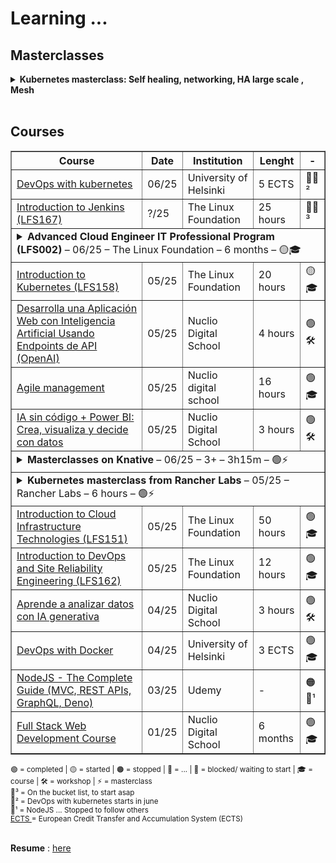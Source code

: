 # Learning ...
<!--
![Banner](https://images.unsplash.com/photo-1503023345310-bd7c1de61c7d?auto=format&fit=crop&w=1350&q=80)
![GitHub repo size](https://img.shields.io/github/repo-size/username/repo-name)
![License](https://img.shields.io/badge/license-MIT-blue)
[![Demo](https://img.shields.io/badge/Demo-Link-green)](https://your-demo-url.com)
-->
## Masterclasses
<details>
      <summary>
        <strong>Kubernetes masterclass: Self healing, networking, HA large scale , Mesh </strong>
      </summary>
	First  <br> 
			<!-- 2 +++++++++++++++++++++++++++++++++++++++++++++++++++++++++++++++++++++++++++++++++++++++++++++++++++++++++++++++++++++++++++++++++++++++++++++++++ -->
		<details style="margin:0; padding-left:1em;">
		  <summary style="margin: 0; padding: 0;"><sub>✅ 37 mins - Kubernetes Design Principles: Understand the Why - Saad Ali, Google</sub></summary>
			&nbsp; <sub> 🔗 Link to YT: <a href="https://www.youtube.com/watch?v=ZuIQurh_kDk" target="_blank">here</a></sub><br>
  <blockquote style="margin:0; padding-left:1em;">
		    <sub>
		      Kubernetes is quickly becoming indispensable for managing and deploying workloads on distributed systems across both cloud and on-prem environments.  
		      While most people are now familiar with how to use Kubernetes, few are aware of the “why” behind it.  
		      Why does the Kubernetes API look the way it does?  
		      Why do Kubernetes components only interact with each other through the Kubernetes API?  
		      Why is there a PersistentVolumeClaim object when you could easily reference a volume directly from a pod?  
		      To answer these questions and help you develop a deeper understanding of Kubernetes, this talk exposes the principles underpinning the design of Kubernetes.  
		    </sub>  
		  </blockquote>
		</details><details style="margin:0; padding-left:1em;">
		  <summary style="margin: 0; padding: 0;"><sub> - 35 mins -  Certifik8s: All You Need to Know About Certificates in Kubernetes [I] - Alexander Brand, Apprenda </sub></summary>
			&nbsp; <sub> 🔗 Link to YT: <a href="https://www.youtube.com/watch?v=gXz4cq3PKdg" target="_blank">here</a></sub><br>
  <blockquote style="margin:0; padding-left:1em;">
	  Certificates are an integral part of a secure Kubernetes cluster deployment. 
				They are mainly used to secure the Kubernetes API server using TLS,
				but certificates (and keys) are also used for other cluster functions such as client authentication,
				encryption of secrets, TLS bootstrapping, and the generation of service account tokens.<br>
			  Certificates pose interesting challenges to cluster operators. What does the certificate setup look like in an ideal scenario? 
				How long should certificates be valid for? 
				When nearing expiration dates, 
				how can certificates be rotated to ensure the cluster remains operational? 
				These challenges must be understood when it comes to deploying and operating a Kubernetes cluster.
				<br>
			  After this talk, you should have a better understanding of:
			  <br>&nbsp;&nbsp;&nbsp;&nbsp;• How each cluster component uses certificates for secure communications  
			  <br>&nbsp;&nbsp;&nbsp;&nbsp;• How certificates can be used for authentication, including service account tokens  
			  <br>&nbsp;&nbsp;&nbsp;&nbsp;• How the Kubelet TLS bootstrapping process works  
			  <br>&nbsp;&nbsp;&nbsp;&nbsp;• How to plan, generate and deploy the certificates required for a secure cluster  
			  <br>&nbsp;&nbsp;&nbsp;&nbsp;• How to rotate certificates that are nearing their expiration date  
			  <br><br>
			  <strong>About Alexander Brand</strong>  
			  Alex works on the Kismatic Enterprise Toolkit at Apprenda, making the deployment of production Kubernetes clusters easier. 
			He has been involved with Kubernetes and related projects since early 2016. Before Apprenda, 
			Alex attended Queen's University in Canada, where he majored in Biomedical Computing.
			</blockquote>
		</details>
	<sub> -<a href="https://www.youtube.com/watch?v=90kZRyPcRZw" target="_blank">
			   Kubernetes Deconstructed: Understanding Kubernetes by Breaking It Down - Carson Anderson, DOMO</a></sub><br>
	<sub> -<a href="https://www.youtube.com/watch?v=3KtEAa7_duA" target="_blank">
				  (5y ago) LISA19 - Deep Dive into Kubernetes Internals for Builders and Operators    </a></sub><br>
	<sub> -<a href="https://www.youtube.com/watch?v=S2BQz-5cboA" target="_blank">
				  (1y ago)  Crossplane Intro and Deep Dive - the Cloud Native Control Plane Framework </a></sub><br>
	Self Healing: <br> 
	<sub> -<a href="https://www.youtube.com/watch?v=91dgNqma7-Q" target="_blank">
				  (1y ago)        The Magic of Kubernetes Self-Healing Capabilities - Saad Ali, Google    </a></sub><br>
	<sub> -<a href="https://www.youtube.com/watch?v=bsrXifq3Pjc" target="_blank">
				  (8y ago)         Deploying Self Healing Services With Kubernetes w/ Rob Scott     </a></sub><br>
	<sub> -<a href="https://www.youtube.com/watch?v=3psxcNttPtA" target="_blank">
				  (1y ago)         "Kubernetes self-healing: HA for services and control plane"  - Lukasz Sztachanski i Lukasz Luczaj</a></sub><br>
	Networking: <br>
	<sub> -<a href="https://www.youtube.com/watch?v=Mj04QOqAaJ8" target="_blank">
				  Understanding Kubernetes Networking in 30 Minutes - Ricardo Katz & James Strong  </a></sub><br>
	<sub> -<a href="https://www.youtube.com/watch?v=0Omvgd7Hg1I" target="_blank">
				   Life of a Packet [I] - Michael Rubin, Google   </a></sub><br>
	<sub> -<a href="https://www.youtube.com/watch?v=tq9ng_Nz9j8" target="_blank">
				 Kubernetes Networking Intro and Deep-Dive - Bowei Du & Tim Hockin, Google </a></sub><br>
	<sub> -<a href="https://www.youtube.com/watch?v=YumoKGhuZ2o" target="_blank">
				  (1y ago) Tutorial: From CNI Zero to CNI Hero: A Kubernetes Networking Tutorial Using CNI </a></sub><br>
	HA large Scale: <br> 
	<sub> -<a href="https://www.youtube.com/watch?v=NpT9RraqKdY" target="_blank">
				Highly Available Kubernetes Clusters - Best Practices - Meaghan Kjelland & Karan Goel, Google </a></sub><br>
	<sub> -<a href="https://www.youtube.com/watch?v=AYNaaXlV8LQ" target="_blank">
				  (1y ago)      Building a Large Scale Multi-Cloud Multi-Region SaaS Platform with Kubernetes Controllers </a></sub><br>
	<sub> -<a href="https://www.youtube.com/watch?v=WRACr5nXl9U" target="_blank">
				  (1y ago)      Architecting Resilience: Lessons from Managing 7K+ Kubernetes Clusters at Scale  </a></sub><br>
	Mesh: Istio and Cilium:  <br> 
	<sub> -<a href="https://www.youtube.com/watch?v=bEFILWrRJJ4" target="_blank">
				  (5y ago)         Demystifying Service Mesh, HashiCorp   </a></sub><br>
	<sub> -<a href="https://www.youtube.com/watch?v=91oylZSoYzM" target="_blank">
				  (1y ago) Comparing Sidecar-Less Service Mesh from Cilium and Istio - Christian Posta, Solo.io </a></sub><br>
	<sub> -<a href="https://www.youtube.com/watch?v=qbB3TEiOb24" target="_blank">
				  (1y ago)    Simplifying Multi-Cluster and Multi-Cloud Deployments with Cilium - Liz Rice, Isovalent </a></sub><br>
	<sub> -<a href="https://www.youtube.com/watch?v=x2qemf9Wmqo" target="_blank">
				  (1y ago)  Istio Ambient Service Mesh Made Simple - Lin Sun, Solo.io </a></sub><br>
	<sub> -<a href="https://www.youtube.com/watch?v=xTUiXLqfJms" target="_blank">
				  (1y ago)   Best-Practices for Securing Egress Traffic with Istio - Niranjan Shankar, Microsoft </a></sub><br>
	<sub> -<a href="https://www.youtube.com/watch?v=XW10IpsTmH8" target="_blank">
				  (6mm ago)    What Istio Got Wrong: Learnings from the Last Seven Years of Service Mesh - C. Posta, L. Ryan  </a></sub><br>
	<sub> -<a href="https://www.youtube.com/watch?v=XW10IpsTmH8" target="_blank">
				  (1y ago)     Reliable multi-cluster application architectures with Istio - Ameer Abbas & John Howard, Google </a></sub><br>
	<sub> -<a href="https://www.youtube.com/watch?v=qbB3TEiOb24" target="_blank">
				  (1y ago)     What Istio Got Wrong: Learnings from the Last Seven Years of Service Mesh - C. Posta, L. Ryan </a></sub><br>
	<sub> -<a href="https://www.youtube.com/watch?v=_8FNsvoECPU" target="_blank">
				  (1y ago)       Create resilient multi-cluster, multi-regional and multi-tenant architectures with Istio and K8s   </a></sub><br>
</details>

<br>

## Courses

<table border="1" cellspacing="0" cellpadding="8">
  <thead> <tr> <th>Course</th>  <th>Date</th>  <th>Institution</th>  <th>Lenght</th>  <th> - </th> </tr> </thead>
  <tbody>
 <!--   <tr>
      <td><a href="https://www.coursera.org/specializations/cloud-native-development-openshift-kubernetes" target="_blank">
        Cloud-Native Development with OpenShift and Kubernetes</a></td>
	      <td>?/25</td>
	      <td>Red Hat/ Coursera</td>
	      <td> 1 month</td>
	      <td>🛑💬³</td>
    </tr> 
-->
    <tr>
      <td><a href="https://devopswithkubernetes.com/" target="_blank">
        DevOps with kubernetes</a></td>
	      <td>06/25</td>
	      <td>University of Helsinki</td>
	      <td>5 ECTS</td>
	      <td>🛑💬²</td>
    </tr>
    <tr>
      <td><a href="https://training.linuxfoundation.org/training/introduction-to-jenkins-lfs167/" target="_blank">
        Introduction to Jenkins (LFS167)</a></td>
	      <td>?/25</td>
	      <td>The Linux Foundation</td>
	      <td>25 hours</td>
	      <td>🛑💬³</td>
    </tr>
<!-- Tabella a scomparsa per Advanced Cloud Engineer IT Professional Program (LFS002)-->
<tr>
  <td colspan="5">
    <details>
      <summary>
        <strong>Advanced Cloud Engineer IT Professional Program (LFS002)</strong>
        – 06/25 – The Linux Foundation – 6 months – 🟡🎓
      </summary>
      <table style="width: 100%; margin-top: 10px;">
        <tr>
          <td><strong>Courses:</strong></td>
          <td colspan="4">
		  <a href="https://training.linuxfoundation.org/training/advanced-cloud-engineer-it-professional-program/" target="_blank">
          Advanced Cloud Engineer IT Professional Program (LFS002) <br>
    </a>
            <sub>- <a href="y" target="_blank">Containers Fundamentals (LFS253)</a></sub><br>
            <sub>- <a href="y" target="_blank">Kubernetes Fundamentals (LFS258)</a></sub><br>
            <sub>- <a href="y" target="_blank">Monitoring Systems and Services with Prometheus (LFS241)</a></sub><br>
            <sub>- <a href="y" target="_blank">Cloud Native Logging with Fluentd and Fluent Bit (LFS242)</a></sub><br>
            <sub>- <a href="y" target="_blank">Managing Kubernetes Applications with Helm (LFS244)</a></sub><br>
            <sub>- <a href="y" target="_blank">Service Mesh Fundamentals (LFS243)</a></sub>
          </td>
        </tr>
        <tr>
          <td><strong>Date:</strong></td>
          <td>06/25</td>
          <td><strong>Next milestone:</strong></td>
          <td colspan="2">Complete Containers Fundamentals (LFS253)</td>
        </tr>
        <tr>
          <td><strong>Provider:</strong></td>
          <td>The Linux Foundation</td>
          <td><strong>Instructor:</strong></td>
          <td colspan="2">Kelsey Hightower (guest), LF instructors</td>
        </tr>
        <tr>
          <td><strong>Duration:</strong></td>
          <td>6 months</td>
          <td><strong>Learning format:</strong></td>
          <td colspan="2">Self-paced + Labs</td>
        </tr>
        <tr>
          <td><strong>Status:</strong></td>
          <td>🟡 In progress</td>
          <td><strong>Completion expected:</strong></td>
          <td colspan="2">Q3 2025</td>
        </tr>
      </table>
    </details>
  </td>
</tr>
<tr>
	<td> <a href="https://training.linuxfoundation.org/training/introduction-to-kubernetes/" target="_blank">
		Introduction to Kubernetes (LFS158)</a> </td>
	<td>05/25</td> <td>The Linux Foundation</td> <td> 20 hours </td> <td>🟡🎓</td>
</tr>
  <tr>
      <td>
        <a href="https://github.com/luigicucciolillo/Certifications/tree/main/Nuclio%20digital%20school/workshop%20-%20crea%20tu%20applicacion%20que%20usa%20inteligencia%20artificial" target="_blank">
        Desarrolla una Aplicación Web con Inteligencia Artificial Usando Endpoints de API (OpenAI)
        </a>
      </td><td>05/25</td><td>Nuclio Digital School</td><td>4 hours</td><td>🟢🛠️</td>
    </tr>
<tr>
	<td> <a href="https://github.com/luigicucciolillo/Certifications/tree/main/Nuclio%20digital%20school/Agile%20management" target="_blank">
		Agile management</a> </td>
	<td>05/25</td> <td>Nuclio digital school</td> <td> 16 hours </td> <td>🟢🎓</td>
</tr>
<tr>
      <td><a href="https://github.com/luigicucciolillo/Certifications/tree/main/Nuclio%20digital%20school/workshop%20-%20IA%20sin%20codigo%20%2B%20power%20BI" target="_blank">
		IA sin código + Power BI: Crea, visualiza y decide con datos </a></td>  
      <td>05/25</td> <td>Nuclio Digital School</td><td> 3 hours </td><td>🟢🛠️</td>
</tr>
  <td colspan="5">
    <details>
      <summary>
        <strong>Masterclasses on Knative </strong>
        – 06/25 – 3+ – 3h15m – 🟢⚡
      </summary>
      <table style="width: 100%; margin-top: 10px;">
	  <tr>
      <td>
        <a href="https://github.com/luigicucciolillo/StudyMaterial/tree/main/Masterclasses/Knative" target="_blank">
          Masterclasses on Knative
        </a>
        <br>
        <sub> - 
        <a href="https://github.com/luigicucciolillo/StudyMaterial/tree/main/Masterclasses/Knative/Knative%20A%20Kubernetes%20Framework%20to%20Manage%20Serverless%20Workloads%20by%20Nikhil%20Barthwal%2C%20Google" target="_blank">
          Knative: A Kubernetes Framework to Manage Serverless Workloads
        </a>
        </sub> 
        <br>
        <sub> - 
        <a href="https://github.com/luigicucciolillo/StudyMaterial/tree/main/Masterclasses/Knative/Unleashing%20the%20Power%20of%20Serverless%20on%20Kubernetes%20with%20Knative%2C%20Crossplane%2C%20Dapr%20%26%20KEDA" target="_blank">
          Unleashing the Power of Serverless on Kubernetes with Knative,Crossplane,Dapr
        </a>
        </sub> 
        <br>
        <sub> - 
        <a href="https://github.com/luigicucciolillo/StudyMaterial/tree/main/Masterclasses/Knative/Use%20Knative%20When%20You%20Can%2C%20and%20Kubernetes%20When%20You%20Must" target="_blank">
          Use Knative When You Can, and Kubernetes When You Must
        </a>
        </sub> 
        <br>
        <sub> - 
        <a href="https://github.com/luigicucciolillo/StudyMaterial/tree/main/Masterclasses/Knative/Corso%20Knative%2C%20a%20serverless%20environment%20for%20Kubernetes%20Lui" target="_blank">
          Corso Knative, a serverless environment for Kubernetes
        </a>
        </sub> 
        <br>
        <sub> - 
        <a href="https://github.com/luigicucciolillo/StudyMaterial/tree/main/Masterclasses/Knative/Inside%20Knative%20Serving%20-%20Dominik%20Tornow%2C%20SAP%20%26%20Andrew%20Chen%2C%20Google" target="_blank">
          Inside Knative Serving
        </a>
        </sub> 
        <br>
      </td>
      <td>05/25</td>
      <td>
        <br>
        <sub> Barthwal, Google </sub>
        <br>
        <sub> Salatino, Diagrid.io</sub>
      <br>
      <sub> Hadas & Maximilien, IBM</sub>
      <br>
      <sub> Leoni, Sorint lab</sub>
      <br>
      <sub> Tornow&Chen, SAP&Google</sub>
      <br>
      </td>
      <td>3h 15m</td>
      <td>🟢⚡</td>
    </tr>
	      </table>
    </details>
  </td>
</tr>
	<tr>
  <td colspan="5">
    <details>
      <summary>
        <strong>Kubernetes masterclass from Rancher Labs </strong>
        – 05/25 – Rancher Labs – 6 hours – 🟢⚡
      </summary>
      <table style="width: 100%; margin-top: 10px;">
	        <thead>
    <tr>
      <th>Course</th>
      <th>Date</th>
      <th>Institution</th>
      <th>Lenght</th>
      <th> - </th>
    </tr>
  </thead>
  <tr>
      <td><a href="https://github.com/luigicucciolillo/StudyMaterial/tree/main/Masterclasses/Kubernetes%20masterclass%20from%20Rancher" target="_blank">
	  Kubernetes masterclass from Rancher Labs</a><br>
        <sub> - <a href="https://github.com/luigicucciolillo/StudyMaterial/tree/main/Masterclasses/Kubernetes%20masterclass%20from%20Rancher" target="_blank">
          Intro to kubernetes and rancher</a></sub><br>
        <sub> - <a href="https://github.com/luigicucciolillo/StudyMaterial/tree/main/Masterclasses/Kubernetes%20masterclass%20from%20Rancher/1%20-%20Intro%20to%20K3s%20Online%20Training%20Lightweight%20Kubernetes" target="_blank">
          Intro to K3s Online Training: Lightweight Kubernetes   </a></sub><br>
        <sub> - <a href="https://github.com/luigicucciolillo/StudyMaterial/tree/main/Masterclasses/Kubernetes%20masterclass%20from%20Rancher/2%20-%20Kubernetes%20Master%20Class%20Understanding%20and%20Implementing%20Service%20Mesh" target="_blank"> Understanding and Implementing Service Mesh</a> </sub><br>
        <sub> - <a href="https://github.com/luigicucciolillo/StudyMaterial/tree/main/Masterclasses/Kubernetes%20masterclass%20from%20Rancher/3%20-%20Kubernetes%20Master%20Class%20Monitoring%20and%20Alerting%20with%20Prometheus%20%26%20Grafana" target="_blank">Monitoring and Alerting with Prometheus & Grafana</a></sub><br>
      </td>
      <td>05/25</td>
      <td>
        Rancher Labs
      </td>
      <td> 6 hours</td>
      <td>🟢⚡</td>
    </tr>
	</table>
    </details>
  </td>
</tr>
    <tr>
      <td>
        <a href="https://github.com/luigicucciolillo/Certifications/tree/main/The%20linux%20foundation/Introduction%20to%20Cloud%20Infrastructure%20Technologies%20LFS151" target="_blank">
          Introduction to Cloud Infrastructure Technologies (LFS151)
        </a>
      </td>
      <td>05/25</td>
      <td>The Linux Foundation</td>
      <td>50 hours</td>
      <td>🟢🎓</td>
    </tr>
    <tr>
      <td>
        <a href="https://github.com/luigicucciolillo/Certifications/tree/main/The%20linux%20foundation/Introduction%20to%20DevOps%20and%20Site%20Reliability%20Engineering%20LFS162" target="_blank">
        Introduction to DevOps and Site Reliability Engineering (LFS162)
        </a>
      </td>
      <td>05/25</td>
      <td>The Linux Foundation</td>
      <td>12 hours</td>
      <td>🟢🎓</td>
    </tr>
    <tr>
      <td>
        <a href="https://github.com/luigicucciolillo/Certifications/tree/main/Nuclio%20digital%20school/workshop%20-%20Aprende%20a%20analizar%20datos%20con%20IA%20generativa" target="_blank">
        Aprende a analizar datos con IA generativa
        </a>
      </td>  
      <td>04/25</td>
      <td>Nuclio Digital School</td>
      <td>
        3 hours
      </td>
      <td>🟢🛠️</td>
    </tr>
    <tr>
      <td>
        <a href="https://github.com/luigicucciolillo/Certifications/tree/main/DevOps%20with%20Docker%20-%20Helsinki%20University" target="_blank">
          DevOps with Docker
        </a>
      </td>
      <td>04/25</td>
      <td>University of Helsinki</td>
      <td>3 ECTS</td>
      <td>🟢🎓</td>
    </tr>
    <tr>
      <td>
        <a href="https://www.udemy.com/course/nodejs-the-complete-guide/?srsltid=AfmBOopQY5H91x0__bmJZcLIRDGMmQbi0X5WQE4TGY3kSHFZlXlJtYsC&couponCode=LETSLEARNNOW" target="_blank">
        NodeJS - The Complete Guide (MVC, REST APIs, GraphQL, Deno)
        </a>
      </td>
      <td>03/25</td>
      <td>Udemy</td>
      <td>-</td>
      <td>🟠💬¹</td>
    </tr>
    <tr>
      <td>
        <a href="https://github.com/luigicucciolillo/Certifications/tree/main/Nuclio%20digital%20school/Full%20stack%20development%20-%20Nuclio%20digital%20school" target="_blank">
        Full Stack Web Development Course
        </a>
      </td>
      <td>01/25</td>
      <td>Nuclio Digital School</td>
      <td>6 months</td>
      <td>🟢🎓</td>
    </tr>
  </tbody>
</table>

<sub> 
🟢 = completed | 
🟡 = started |
🟠 = stopped |
🔵 = ... |
🛑 = blocked/ waiting to start |
🎓 = course |
🛠️ = workshop |
⚡ = masterclass
</sub> 
<br>

<sub> 
💬³ = On the bucket list, to start asap <br>
💬² = DevOps with kubernetes starts in june <br>
💬¹ = NodeJS ... Stopped to follow others <br>
<a href="https://education.ec.europa.eu/it/education-levels/higher-education/inclusive-and-connected-higher-education/european-credit-transfer-and-accumulation-system" target="_blank">
ECTS
</a>
= European Credit Transfer and Accumulation System (ECTS)
</sub>
<br>
<br>

**Resume** : 
<a href="https://github.com/luigicucciolillo/Certifications/blob/main/resume/CV_cucciolillo.pdf" target="_blank">
here
</a>


<!--
**luigicucciolillo/luigicucciolillo** is a ✨ _special_ ✨ repository because its `README.md` (this file) appears on your GitHub profile.
💬¹  💬²  💬³  💬⁴  💬⁵
- 🔭 🌱 👯 🤔 💬 📫 😄 ⚡ 

Wishlist:
https://www.coursera.org/learn/npp-linux-networking

https://www.coursera.org/learn/applications-development-microservices-serverless-openshift
https://www.coursera.org/learn/advanced-kubernetes-third-course-3
https://www.coursera.org/specializations/cloud-computing

https://www.coursera.org/projects/pod-management-with-kubernetes-run-containerized-workloads
https://www.coursera.org/projects/scaling-e-commerce-with-kubernetes-deploy-web-apps
-->
